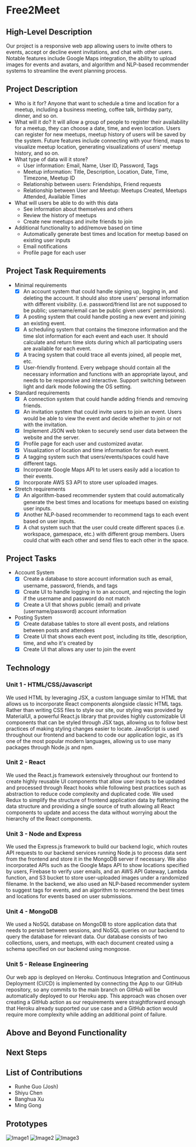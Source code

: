 # Free2Meet

## High-Level Description

Our project is a responsive web app allowing users to invite others to events, accept or decline event invitations, and chat with other users. Notable features include Google Maps integration, the ability to upload images for events and avatars, and algorithm and NLP-based recommender systems to streamline the event planning process.

## Project Description

- Who is it for?
  Anyone that want to schedule a time and location for a meetup, including a business meeting, coffee talk, birthday party, dinner, and so on.
- What will it do?
  It will allow a group of people to register their availability for a meetup, they can choose a date, time, and even location. Users can register for new meetups, meetup history of users will be saved by the system. Future features include connecting with your friend, maps to visualize meetup location, generating visualizations of users' meetup history, and so on.
- What type of data will it store?
  - User information: Email, Name, User ID, Password, Tags
  - Meetup information: Title, Description, Location, Date, Time, Timezone, Meetup ID
  - Relationship between users: Friendships, Friend requests
  - Relationship between User and Meetup: Meetups Created, Meetups Attended, Available Times
- What will users be able to do with this data
  - See information about themselves and others
  - Review the history of meetups
  - Create new meetups and invite friends to join
- Additional functionality to add/remove based on time
  - Automatically generate best times and location for meetup based on existing user inputs
  - Email notifications
  - Profile page for each user

## Project Task Requirements

- Minimal requirements
  - [x] An account system that could handle signing up, logging in, and deleting the account. It should also store users' personal information with different visibility. (i.e. password/friend list are not supposed to be public; username/email can be public given users' permissions).
  - [x] A posting system that could handle posting a new event and joining an existing event.
  - [x] A scheduling system that contains the timezone information and the time slot information for each event and each user. It should calculate and return time slots during which all participating users are available for each event.
  - [x] A tracing system that could trace all events joined, all people met, etc.
  - [x] User-friendly frontend. Every webpage should contain all the necessary information and functions with an appropriate layout, and needs to be responsive and interactive. Support switching between light and dark mode following the OS setting.
- Standard requirements
  - [x] A connection system that could handle adding friends and removing friends.
  - [x] An invitation system that could invite users to join an event. Users would be able to view the event and decide whether to join or not with the invitation.
  - [x] Implement JSON web token to securely send user data between the website and the server.
  - [x] Profile page for each user and customized avatar.
  - [x] Visualization of location and time information for each event.
  - [x] A tagging system such that users/events/spaces could have different tags.
  - [x] Incorporate Google Maps API to let users easily add a location to their events.
  - [x] Incorporate AWS S3 API to store user uploaded images.
- Stretch requirements
  - [x] An algorithm-based recommender system that could automatically generate the best times and locations for meetups based on existing user inputs.
  - [x] Another NLP-based recommender to recommend tags to each event based on user inputs.
  - [x] A chat system such that the user could create different spaces (i.e. workspace, gamespace, etc.) with different group members. Users could chat with each other and send files to each other in the space.

## Project Tasks

- Account System
  - [x] Create a database to store account information such as email, username, password, friends, and tags
  - [x] Create UI to handle logging in to an account, and rejecting the login if the username and password do not match
  - [x] Create a UI that shows public (email) and private (username/password) account information
- Posting System
  - [x] Create database tables to store all event posts, and relations between posts and attendees
  - [x] Create UI that shows each event post, including its title, description, time, and who it's created by
  - [x] Create UI that allows any user to join the event

## Technology

### Unit 1 - HTML/CSS/Javascript
We used HTML by leveraging JSX, a custom language similar to HTML that allows us to incorporate React components alongside classic HTML tags. Rather than writing CSS files to style our site, our styling was provided by MaterialUI, a powerful React.js library that provides highly customizable UI components that can be styled through JSX tags, allowing us to follow best practices of making styling changes easier to locate. JavaScript is used throughout our frontend and backend to code our application logic, as it’s one of the most popular modern languages, allowing us to use many packages through Node.js and npm. 

### Unit 2 - React
We used the React.js framework extensively throughout our frontend to create highly reusable UI components that allow user inputs to be updated and processed through React hooks while following best practices such as abstraction to reduce code complexity and duplicated code. We used Redux to simplify the structure of frontend application data by flattening the data structure and providing a single source of truth allowing all React components to update and access the data without worrying about the hierarchy of the React components.

### Unit 3 - Node and Express
We used the Express.js framework to build our backend logic, which routes API requests to our backend services running Node.js to process data sent from the frontend and store it in the MongoDB server if necessary. We also incorporated APIs such as the Google Maps API to show locations specified by users, Firebase to verify user emails, and an AWS API Gateway, Lambda function, and S3 bucket to store user-uploaded images under a randomized filename. In the backend, we also used an NLP-based recommender system to suggest tags for events, and an algorithm to recommend the best times and locations for events based on user submissions.

### Unit 4 - MongoDB
We used a NoSQL database on MongoDB to store application data that needs to persist between sessions, and NoSQL queries on our backend to query the database for relevant data. Our database consists of two collections, users, and meetups, with each document created using a schema specified on our backend using mongoose. 

### Unit 5 - Release Engineering
Our web app is deployed on Heroku. Continuous Integration and Continuous Deployment (CI/CD) is implemented by connecting the App to our GitHub repository, so any commits to the main branch on GitHub will be automatically deployed to our Heroku app. This approach was chosen over creating a GitHub action as our requirements were straightforward enough that Heroku already supported our use case and a GitHub action would require more complexity while adding an additional point of failure. 

## Above and Beyond Functionality

## Next Steps

## List of Contributions

- Runhe Guo (Josh)
- Shiyu Chen
- Banghua Xu
- Ming Gong


## Prototypes

![Image1](https://github.com/shiyuchen6688/free2meet/blob/main/p1.jpg?raw=true)
![Image2](https://github.com/shiyuchen6688/free2meet/blob/main/p2.jpg?raw=true)
![Image3](https://github.com/shiyuchen6688/free2meet/blob/main/p3.jpg?raw=true)
